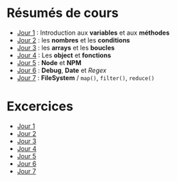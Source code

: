 # Résumés de cours
* [Jour 1](https://github.com/gaeVG/js-digitous/blob/main/cours/j-01-variables-et-methodes.md) : Introduction aux **variables** et aux **méthodes**
* [Jour 2](https://github.com/gaeVG/js-digitous/blob/main/cours/j-02-les-nombres-et-conditions.md) : les **nombres** et les **conditions**
* [Jour 3](https://github.com/gaeVG/js-digitous/blob/main/cours/j-03-les-arrays-et-les-boucles.md) : les **arrays** et les **boucles**
* [Jour 4](https://github.com/gaeVG/js-digitous/blob/main/cours/j-04-objets-et-fonctions.md) : Les **object** et **fonctions**
* [Jour 5](https://github.com/gaeVG/js-digitous/blob/main/cours/j-05-node-et-npm.md) : **Node** et **NPM**
* [Jour 6](https://github.com/gaeVG/js-digitous/blob/main/cours/j-06-debug-date-regex.md) : **Debug**, **Date** et *Regex*
* [Jour 7](https://github.com/gaeVG/js-digitous/blob/main/cours/j-07-filesystem-map-filter-reduce.md) : **FileSystem** / `map()`, `filter()`, `reduce()`
# Excercices
* [Jour 1](https://github.com/gaeVG/js-digitous/blob/main/exercices/j-01.js)
* [Jour 2](https://github.com/gaeVG/js-digitous/blob/main/exercices/j-02.js)
* [Jour 3](https://github.com/gaeVG/js-digitous/blob/main/exercices/j-03.js)
* [Jour 4](https://github.com/gaeVG/js-digitous/blob/main/exercices/j-04.js)
* [Jour 5](https://github.com/gaeVG/js-digitous/blob/main/exercices/j-05.js)
* [Jour 6](https://github.com/gaeVG/js-digitous/blob/main/exercices/j-06.js)
* [Jour 7](https://github.com/gaeVG/js-digitous/blob/main/exercices/j-07.js)
